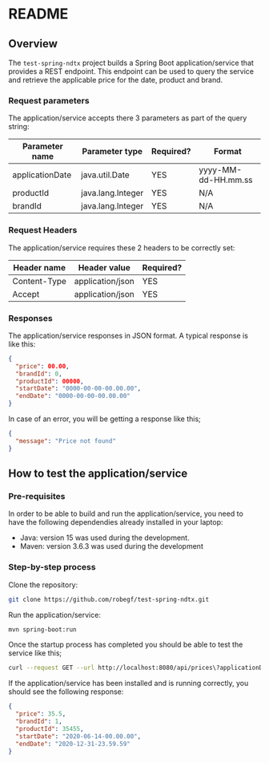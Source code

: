 # README

## Overview

The `test-spring-ndtx` project builds a Spring Boot application/service that provides a REST endpoint.
This endpoint can be used to query the service and retrieve the applicable price for the date, product and brand.

### Request parameters

The application/service accepts there 3 parameters as part of the query string:

| Parameter name  | Parameter type    | Required? | Format              |
| --------------- | ----------------- | --------- | ------------------- |
| applicationDate | java.util.Date    | YES       | yyyy-MM-dd-HH.mm.ss |
| productId       | java.lang.Integer | YES       | N/A                 |
| brandId         | java.lang.Integer | YES       | N/A                 |

### Request Headers

The application/service requires these 2 headers to be correctly set:

| Header name  | Header value     | Required? |
| ------------ | ---------------- | --------- |
| Content-Type | application/json | YES       |
| Accept       | application/json | YES       |

### Responses

The application/service responses in JSON format. A typical response is like this:

```json
{
  "price": 00.00,
  "brandId": 0,
  "productId": 00000,
  "startDate": "0000-00-00-00.00.00",
  "endDate": "0000-00-00-00.00.00"
}
```

In case of an error, you will be getting a response like this;

```json
{
  "message": "Price not found"
}
```

## How to test the application/service

### Pre-requisites

In order to be able to build and run the application/service, you need to have the following dependendies already installed in your laptop:

- Java: version 15 was used during the development.
- Maven: version 3.6.3 was used during the development

### Step-by-step process

Clone the repository:

```bash
git clone https://github.com/robegf/test-spring-ndtx.git
```

Run the application/service:

```bash
mvn spring-boot:run
```

Once the startup process has completed you should be able to test the service like this;

```bash
curl --request GET --url http://localhost:8080/api/prices\?applicationDate\=2020-06-14-10.00.00\&productId\=35455\&brandId\=1 --header 'Content-Type: application/json' --header 'Accept: application/json'
```

If the application/service has been installed and is running correctly, you should see the following response:

```json
{
  "price": 35.5,
  "brandId": 1,
  "productId": 35455,
  "startDate": "2020-06-14-00.00.00",
  "endDate": "2020-12-31-23.59.59"
}
```
